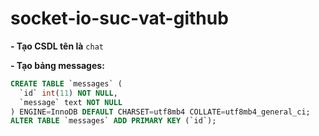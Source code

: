 # socket-io-suc-vat-github
**- Tạo CSDL tên là** ```chat```

**- Tạo bảng messages:**
```sql
CREATE TABLE `messages` (
  `id` int(11) NOT NULL,
  `message` text NOT NULL
) ENGINE=InnoDB DEFAULT CHARSET=utf8mb4 COLLATE=utf8mb4_general_ci;
ALTER TABLE `messages` ADD PRIMARY KEY (`id`);
```
